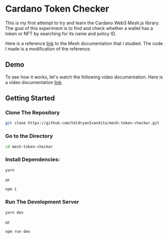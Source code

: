 # Cardano Token Checker

This is my first attempt to try and learn the Cardano Web3 Mesh.js library. The goal of this experiment is to find and check whether a wallet has a token or NFT by searching for its name and policy ID.

Here is a reference [link](https://meshjs.dev/guides/nextjs) to the Mesh documentation that I studied. The code I made is a modification of the reference.

## Demo

To see how it works, let's watch the following video documentation.
Here is a video documentation [link](https://www.linkedin.com/feed/update/urn:li:activity:7112984315126284288/)

## Getting Started

### Clone The Repository

```bash
git clone https://github.com/ValdryanIvandito/mesh-token-checker.git
```

### Go to the Directory

```bash
cd mesh-token-checker
```

### Install Dependencies:

```bash
yarn
```

_or_

```bash
npm i
```

### Run The Development Server

```bash
yarn dev
```

_or_

```bash
npm run dev
```
